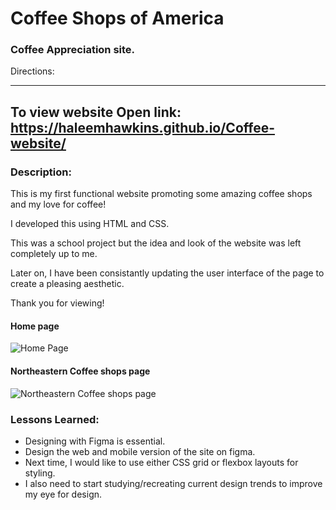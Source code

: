 
# Coffee Shops of America

### Coffee Appreciation site.

Directions:

------------------------------------------------------------------------

## To view website Open link: https://haleemhawkins.github.io/Coffee-website/ 

 ### Description:

This is my first functional website promoting some amazing coffee shops and my love for coffee! 

I developed this using HTML and CSS. 

This was a school project but the idea and look of the website was left completely up to me. 

Later on, I have been consistantly updating the user interface of the page to create a pleasing aesthetic.

Thank you for viewing!

#### Home page
![Home Page](screen_shots/homePage.PNG)

#### Northeastern Coffee shops page
![Northeastern Coffee shops page](screen_shots/north.PNG)

### Lessons Learned:
 * Designing with Figma is essential.
 * Design the web and mobile version of the site on figma. 
 * Next time, I would like to use either CSS grid or flexbox layouts for styling.
 * I also need to start studying/recreating current design trends to improve my eye for design.
